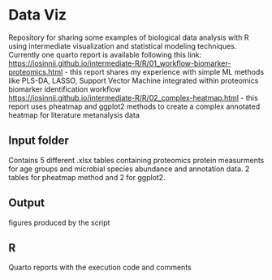 # Data Viz
Repository for sharing some examples of biological data analysis with R using intermediate visualization and statistical modeling techniques.
Currently one quarto report is available following this link: 
https://iosinnii.github.io/intermediate-R/R/01_workflow-biomarker-proteomics.html - this report shares my experience with simple ML methods like PLS-DA, LASSO, Support Vector Machine integrated within proteomics biomarker identification workflow <br>
https://iosinnii.github.io/intermediate-R/R/02_complex-heatmap.html - this report uses pheatmap and ggplot2 methods to create a complex annotated heatmap for literature metanalysis data
## Input folder
Contains 5 different .xlsx tables containing proteomics protein measurments for age groups and microbial species abundance and annotation data. 2 tables for pheatmap method and 2 for ggplot2. 
## Output
figures produced by the script
## R
Quarto reports with the execution code and comments
